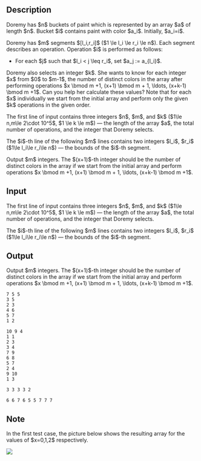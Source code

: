 ## Description

<div><p>Doremy has $n$ buckets of paint which is represented by an array $a$ of length $n$. Bucket $i$ contains paint with color $a_i$. Initially, $a_i=i$.</p><p>Doremy has $m$ segments $[l_i,r_i]$ ($1 \le l_i \le r_i \le n$). Each segment describes an operation. Operation $i$ is performed as follows: </p><ul> <li> For each $j$ such that $l_i &lt; j \leq r_i$, set $a_j := a_{l_i}$. </li></ul><p>Doremy also selects an integer $k$. She wants to know for each integer $x$ from $0$ to $m-1$, the number of distinct colors in the array after performing operations $x \bmod m +1, (x+1) \bmod m + 1, \ldots, (x+k-1) \bmod m +1$. Can you help her calculate these values? Note that for each $x$ individually we start from the initial array and perform only the given $k$ operations in the given order.</p></div><div class="input-specification"><p>The first line of input contains three integers $n$, $m$, and $k$ ($1\le n,m\le 2\cdot 10^5$, $1 \le k \le m$)&nbsp;— the length of the array $a$, the total number of operations, and the integer that Doremy selects.</p><p>The $i$-th line of the following $m$ lines contains two integers $l_i$, $r_i$ ($1\le l_i\le r_i\le n$)&nbsp;— the bounds of the $i$-th segment.</p></div><div class="output-specification"><p>Output $m$ integers. The $(x+1)$-th integer should be the number of distinct colors in the array if we start from the initial array and perform operations $x \bmod m +1, (x+1) \bmod m + 1, \ldots, (x+k-1) \bmod m +1$.</p></div>

## Input

<p>The first line of input contains three integers $n$, $m$, and $k$ ($1\le n,m\le 2\cdot 10^5$, $1 \le k \le m$)&nbsp;— the length of the array $a$, the total number of operations, and the integer that Doremy selects.</p><p>The $i$-th line of the following $m$ lines contains two integers $l_i$, $r_i$ ($1\le l_i\le r_i\le n$)&nbsp;— the bounds of the $i$-th segment.</p>

## Output

<p>Output $m$ integers. The $(x+1)$-th integer should be the number of distinct colors in the array if we start from the initial array and perform operations $x \bmod m +1, (x+1) \bmod m + 1, \ldots, (x+k-1) \bmod m +1$.</p>





```input1
7 5 5
3 5
2 3
4 6
5 7
1 2
```




```input2
10 9 4
1 1
2 3
3 4
7 9
6 8
5 7
2 4
9 10
1 3
```




```output1
3 3 3 3 2
```




```output2
6 6 7 6 5 5 7 7 7
```



## Note

<p>In the first test case, the picture below shows the resulting array for the values of $x=0,1,2$ respectively.</p><p><img class="tex-graphics" src="file://FOp2j0kb.png" style="max-width: 100.0%;max-height: 100.0%;"></p>
